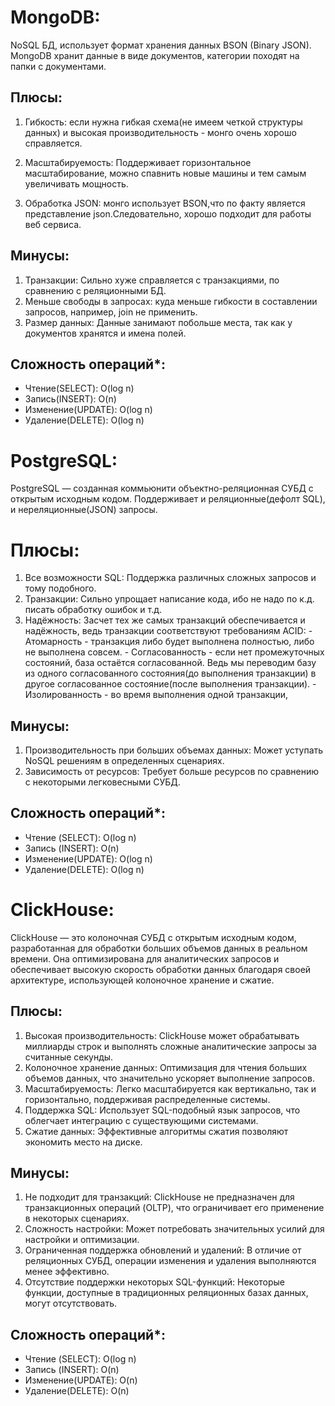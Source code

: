 # MongoDB: 
NoSQL БД, использует формат хранения данных BSON (Binary JSON). 
MongoDB хранит данные в виде документов, категории походят на папки с документами.

## Плюсы:
1. Гибкость: если нужна гибкая схема(не имеем четкой структуры данных) и высокая производительность - монго очень хорошо справляется.
2. Масштабируемость: Поддерживает горизонтальное масштабирование, можно спавнить новые машины и тем самым увеличивать мощность.

3. Обработка JSON: монго использует BSON,что по факту является представление json.Следовательно, хорошо подходит для работы веб сервиса.


## Минусы:
1. Транзакции: Сильно хуже справляется с транзакциями, по сравнению с реляционными БД.
2. Меньше свободы в запросах: куда меньше гибкости в составлении запросов, например, join не применить.
3. Размер данных: Данные занимают побольше места, так как у документов хранятся и имена полей.

## Сложность операций*:
- Чтение(SELECT): O(log n)
- Запись(INSERT): O(n)  
- Изменение(UPDATE): O(log n)
- Удаление(DELETE): O(log n)

# PostgreSQL:
PostgreSQL —  созданная коммьюнити объектно-реляционная СУБД с открытым исходным кодом. Поддерживает и реляционные(дефолт SQL), и нереляционные(JSON) запросы.

# Плюсы:
1. Все возможности SQL: Поддержка различных сложных запросов и тому подобного.
2. Транзакции: Сильно упрощает написание кода, ибо не надо по к.д. писать обработку ошибок и т.д.
3. Надёжность: Засчет тех же самых транзакций обеспечивается и надёжность, ведь транзакции соответствуют требованиям ACID:
         - Атомарность - транзакция либо будет выполнена полностью, либо не выполнена совсем.
         - Согласованность - если нет промежуточных состояний, база остаётся согласованной. Ведь мы переводим базу из одного согласованного состояния(до выполнения транзакции) в другое согласованное состояние(после выполнения транзакции).
         - Изолированность - во время выполнения одной транзакции, 

## Минусы:
1. Производительность при больших объемах данных: Может уступать NoSQL решениям в определенных сценариях.
2. Зависимость от ресурсов: Требует больше ресурсов по сравнению с некоторыми легковесными СУБД.

## Сложность операций*:
- Чтение (SELECT): O(log n) 
- Запись (INSERT): O(n)
- Изменение(UPDATE): O(log n)
- Удаление(DELETE): O(log n)

# ClickHouse:
ClickHouse — это колоночная СУБД с открытым исходным кодом, разработанная для обработки больших объемов данных в реальном времени. Она оптимизирована для аналитических запросов и обеспечивает высокую скорость 
обработки данных благодаря своей архитектуре, использующей колоночное хранение и сжатие.

## Плюсы:
1. Высокая производительность: ClickHouse может обрабатывать миллиарды строк и выполнять сложные аналитические запросы за считанные секунды.
2. Колоночное хранение данных: Оптимизация для чтения больших объемов данных, что значительно ускоряет выполнение запросов.
3. Масштабируемость: Легко масштабируется как вертикально, так и горизонтально, поддерживая распределенные системы.
4. Поддержка SQL: Использует SQL-подобный язык запросов, что облегчает интеграцию с существующими системами.
5. Сжатие данных: Эффективные алгоритмы сжатия позволяют экономить место на диске.

## Минусы:
1. Не подходит для транзакций: ClickHouse не предназначен для транзакционных операций (OLTP), что ограничивает его применение в некоторых сценариях.
2. Сложность настройки: Может потребовать значительных усилий для настройки и оптимизации.
3. Ограниченная поддержка обновлений и удалений: В отличие от реляционных СУБД, операции изменения и удаления выполняются менее эффективно.
4. Отсутствие поддержки некоторых SQL-функций: Некоторые функции, доступные в традиционных реляционных базах данных, могут отсутствовать.

## Сложность операций*:
- Чтение (SELECT): O(log n) 
- Запись (INSERT): O(n)
- Изменение(UPDATE): O(n)
- Удаление(DELETE): O(n)
